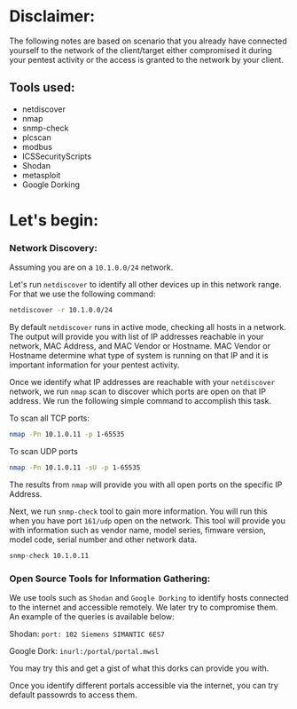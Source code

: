 # Disclaimer:

The following notes are based on scenario that you already have connected yourself to the network of the client/target either compromised it during your pentest activity or the access is granted to the network by your client.

## Tools used:
- netdiscover
- nmap
- snmp-check
- plcscan
- modbus
- ICSSecurityScripts
- Shodan
- metasploit
- Google Dorking
  

# Let's begin:

### Network Discovery:

Assuming you are on a  `10.1.0.0/24` network.

Let's run `netdiscover` to identify all other devices up in this network range. For that we use the following command:

```sh
netdiscover -r 10.1.0.0/24
```
By default `netdiscover` runs in active mode, checking all hosts in a network. The output will provide you with list of IP addresses reachable in your network, MAC Address, and MAC Vendor or Hostname. MAC Vendor or Hostname determine what type of system is running on that IP and it is important information for your pentest activity.

Once we identify what IP addresses are reachable with your `netdiscover` network, we run `nmap` scan to discover which ports are open on that IP address. We run the following simple command to accomplish this task.

To scan all TCP ports:
```bash
nmap -Pn 10.1.0.11 -p 1-65535 
```

To scan UDP ports
```sh
nmap -Pn 10.1.0.11 -sU -p 1-65535
```
The results from `nmap` will provide you with all open ports on the specific IP Address.

Next, we run `snmp-check` tool to gain more information. You will run this when you have port `161/udp` open on the network. This tool will provide you with information such as vendor name, model series, fimware version, model code, serial number and other network data.

```sh
snmp-check 10.1.0.11
```

### Open Source Tools for Information Gathering:

We use tools such as `Shodan` and `Google Dorking` to identify hosts connected to the internet and accessible remotely. We later try to compromise them. An example of the queries is available below:

Shodan: `port: 102 Siemens SIMANTIC 6ES7`

Google Dork: `inurl:/portal/portal.mwsl`

You may try this and get a gist of what this dorks can provide you with.

Once you identify different portals accessible via the internet, you can try default passowrds to access them.





